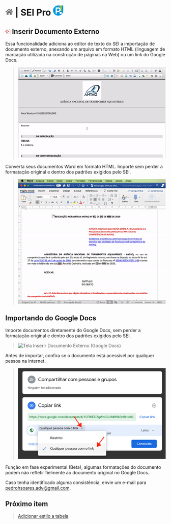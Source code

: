 # [![Home](../img/home.png)](../) |  SEI Pro ![Icone](../img/icon-32.png)

## ![SEI Pro Inserir Documento Externo (HTML)](../img/icon-inserirhtml.png) Inserir Documento Externo

Essa funcionalidade adiciona ao editor de texto do SEI a importação de documento externo, anexando um arquivo em formato HTML (linguagem de marcação utilizada na construção de páginas na Web) ou um link do Google Docs.

> ![Tela Inserir Documento Externo (HTML)](../img/tela-inserirhtml.gif) 

Converta seus documentos Word em formato HTML. Importe sem perder a formatação original e dentro dos padrões exigidos pelo SEI.

> ![Tela Inserir Documento Externo (HTML)](../img/tela-inserirhtml2.gif) 


## Importando do Google Docs

Importe documentos diretamente do Google Docs, sem perder a formatação original e dentro dos padrões exigidos pelo SEI.

> ![Tela Inserir Documento Externo (Google Docs)](../img/tela-inserirhtml3.gif)

Antes de importar, confira se o documento está acessível por qualquer pessoa na internet.

> ![Tela Inserir Documento Externo (Google Docs)](../img/tela-inserirhtml4.png)

Função em fase experimental (Beta), algumas formatações do documento podem não refletir fielmente ao documento original no Google Docs.

Caso tenha identificado alguma consistência, envie um e-mail para [pedrohsoares.adv@gmail.com](mailto:pedrohsoares.adv@gmail.com).

## Próximo item

> [Adicionar estilo a tabela](./ESTILOTABELA.md)
